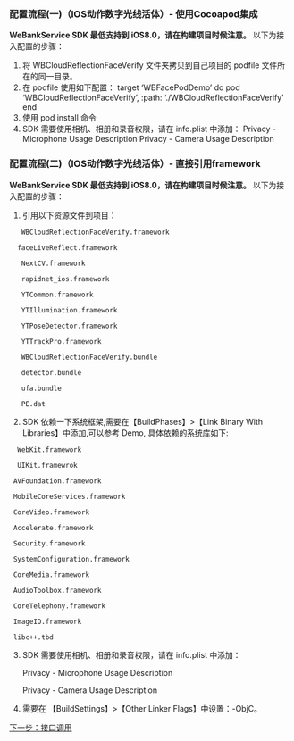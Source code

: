 ### 配置流程(一)（IOS动作数字光线活体）- 使用Cocoapod集成
**WeBankService SDK 最低支持到 iOS8.0，请在构建项目时候注意。**
以下为接入配置的步骤：
1. 将 WBCloudReflectionFaceVerify 文件夹拷贝到自己项目的 podfile 文件所在的同一目录。
2. 在 podfile 使用如下配置：
target ‘WBFacePodDemo’ do
pod ‘WBCloudReflectionFaceVerify’, :path: ‘./WBCloudReflectionFaceVerify’
end
3. 使用 pod install 命令
4. SDK 需要使用相机、相册和录音权限，请在 info.plist 中添加：
Privacy - Microphone Usage Description
Privacy - Camera Usage Description


### 配置流程(二)（IOS动作数字光线活体）- 直接引用framework


**WeBankService SDK 最低支持到 iOS8.0，请在构建项目时候注意。**
以下为接入配置的步骤：

1. 引用以下资源文件到项目：
```
   WBCloudReflectionFaceVerify.framework 

  faceLiveReflect.framework 
   
   NextCV.framework 
   
   rapidnet_ios.framework 
   
   YTCommon.framework 
   
   YTIllumination.framework 
   
   YTPoseDetector.framework 
   
   YTTrackPro.framework 
   
   WBCloudReflectionFaceVerify.bundle 
   
   detector.bundle 
   
   ufa.bundle 
   
   PE.dat
```
   


2. SDK 依赖一下系统框架,需要在【BuildPhases】>【Link Binary With Libraries】中添加,可以参考 Demo, 具体依赖的系统库如下:
```
  WebKit.framework

  UIKit.framewrok

 AVFoundation.framework

 MobileCoreServices.framework

 CoreVideo.framework

 Accelerate.framework

 Security.framework

 SystemConfiguration.framework

 CoreMedia.framework

 AudioToolbox.framework

 CoreTelephony.framework

 ImageIO.framework

 libc++.tbd
```
3. SDK 需要使用相机、相册和录音权限，请在 info.plist 中添加：

   Privacy - Microphone Usage Description

   Privacy - Camera Usage Description

4. 需要在 【BuildSettings】>【Other Linker Flags】中设置：-ObjC。





[下一步：接口调用](https://cloud.tencent.com/document/product/655/14080)
